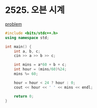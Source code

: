 # 2525. 오븐 시계

[problem](https://www.acmicpc.net/problem/2525)

```cpp
#include <bits/stdc++.h>
using namespace std;

int main() {
	int a, b, c;
	cin >> a >> b >> c;

	int mins = a*60 + b + c;
	int hour = (mins/60)%24;
	mins %= 60;

	hour = hour < 24 ? hour : 0;
	cout << hour << ' ' << mins << endl;

	return 0;
}
```
